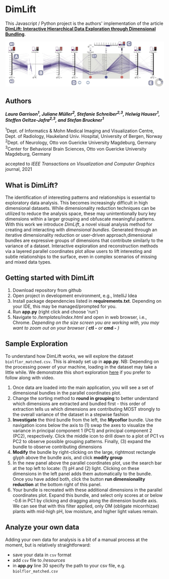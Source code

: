 # DimLift
This Javascript / Python project is the authors' implementation of the article **[DimLift: Interactive Hierarchical Data Exploration through Dimensional Bundling](https://github.com/lauragarrison87/DimLift/blob/master/paper/garrison-2021-dimlift.pdf)**.

![DimLift](/paper/garrison_dimlift.jpg)

## Authors
***Laura Garrison<sup>1</sup>, Juliane Müller<sup>2</sup>, Stefanie Schreiber<sup>2,3</sup>, Helwig Hauser<sup>1</sup>, Steffen Oeltze-Jafra<sup>2,3</sup>, and Stefan Bruckner<sup>1</sup>***

<sup>1</sup>Dept. of Informatics \& Mohn Medical Imaging and Visualization Centre, Dept. of Radiology, Haukeland Univ. Hospital, University of Bergen, Norway \
<sup>2</sup>Dept. of Neurology, Otto von Guericke University Magdeburg, Germany\
<sup>3</sup>Center for Behavioral Brain Sciences, Otto von Guericke University Magdeburg, Germany

accepted to _IEEE Transactions on Visualization and Computer Graphics_ journal, 2021

## What is DimLift?
The identification of interesting patterns and relationships is essential to exploratory data analysis. This becomes increasingly difficult in high dimensional datasets. While dimensionality reduction techniques can be utilized to reduce the analysis space, these may unintentionally bury key dimensions within a larger grouping and obfuscate meaningful patterns. With this work we introduce _DimLift_, a novel visual analysis method for creating and interacting with _dimensional bundles_. Generated through an iterative dimensionality reduction or user-driven approach,dimensional bundles are expressive groups of dimensions that contribute similarly to the variance of a dataset. Interactive exploration and reconstruction methods via a layered parallel coordinates plot allow users to lift interesting and subtle relationships to the surface, even in complex scenarios of missing and mixed data types.



## Getting started with DimLift
1. Download repository from github
2. Open project in development environment, e.g., IntelliJ Idea
3. Install package dependencies listed in **requirements.txt**. Depending on your IDE, this may be managed/prompted for you. 
4. Run **app.py** (right click and choose 'run')
5. Navigate to */templates/index.html* and open in web browser, i.e., Chrome. _Depending on the size screen you are working with, you may want to zoom out on your browser (_ **ctl -** _or_ **cmd -** _)_

## Sample Exploration
To understand how DimLift works, we will explore the dataset `biolflor_matched.csv`. This is already set up in **app.py**. NB: Depending on the processing power of your machine, loading in the dataset may take a little while. We demonstrate this short exploration [here](https://youtu.be/NRe9lbH4wKU) if you prefer to follow along with video.
1. Once data are loaded into the main application, you will see a set of dimensional bundles in the parallel coordinates plot.
2. Change the sorting method to **round in grouping** to better understand which dimensions are extracted and bundled first - this order of extraction tells us which dimensions are contributing MOST strongly to the overall variance of the dataset in a stepwise fashion
3. **Investigate** the third bundle from the left, the **Mycoflor** bundle. Use the navigation icons below the axis to (1) swap the axes to visualize the variance in principal component 1 (PC1) and principal component 2 (PC2), respectively. Click the middle icon to drill down to a plot of PC1 vs PC2 to observe possible grouping patterns. Finally, (3) expand the bundle to observe contributing dimensions
4. **Modify** the bundle by right-clicking on the large, rightmost rectangle glyph above the bundle axis, and click **modify group**
5. In the new panel above the parallel coordinates plot, use the search bar at the top left to locate: (1) pH and (2) light. Clicking on these dimensions in the left panel adds them automatically to the bundle. Once you have added both, click the button **run dimensionality reduction** at the bottom right of this panel. 
5. Your bundle is recreated with these additional dimensions in the parallel coordinates plot. Expand this bundle, and select only scores at or below -0.6 in PC1 by clicking and dragging along the dimension bundle axis. We can see that with this filter applied, only OM (obligate micorrhizae) plants with mid-high pH, low moisture, and higher light values remain. 


## Analyze your own data
Adding your own data for analysis is a bit of a manual process at the moment, but is relatively straightforward:
- save your data in `csv` format
- add `csv` file to */resources*
- in **app.py** line 30 specify the path to your csv file, e.g. `biolflor_matched.csv`


